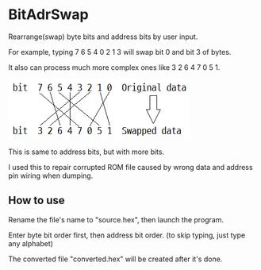 # BitAdrSwap
Rearrange(swap) byte bits and address bits by user input.

For example, typing 7 6 5 4 0 2 1 3 will swap bit 0 and bit 3 of bytes.

It also can process much more complex ones like 3 2 6 4 7 0 5 1.

![example.png](https://github.com/yclee126/BitAdrSwap/blob/master/example.png)

This is same to address bits, but with more bits.

I used this to repair corrupted ROM file caused by wrong data and address pin wiring when dumping.

## How to use
Rename the file's name to "source.hex", then launch the program.

Enter byte bit order first, then address bit order. (to skip typing, just type any alphabet)

The converted file "converted.hex" will be created after it's done.
